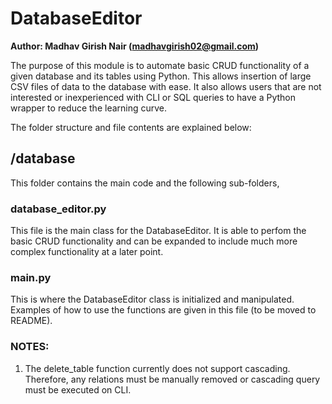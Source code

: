 # DatabaseEditor
**Author: Madhav Girish Nair (madhavgirish02@gmail.com)**

The purpose of this module is to automate basic CRUD functionality of a given database and its tables using Python. This allows insertion of large CSV files of data to the database with ease. It also allows users that are not interested or inexperienced with CLI or SQL queries to have a Python wrapper to reduce the learning curve.

The folder structure and file contents are explained below:

## /database
This folder contains the main code and the following sub-folders,

### database_editor.py
This file is the main class for the DatabaseEditor. It is able to perfom the basic CRUD functionality and can be expanded to include much more complex functionality at a later point.

### main.py
This is where the DatabaseEditor class is initialized and manipulated. Examples of how to use the functions are given in this file (to be moved to README).

### NOTES:
1. The delete_table function currently does not support cascading. Therefore, any relations must be manually removed or cascading query must be executed on CLI.